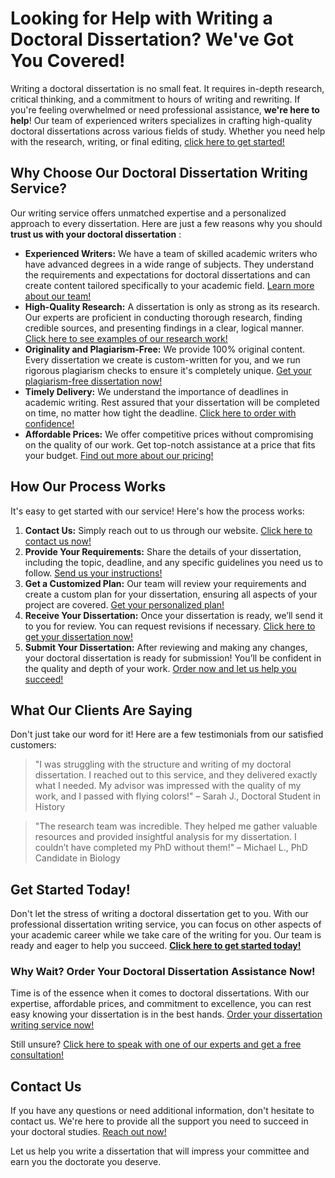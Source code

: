# Looking for Help with Writing a Doctoral Dissertation? We've Got You Covered!

Writing a doctoral dissertation is no small feat. It requires in-depth research, critical thinking, and a commitment to hours of writing and rewriting. If you're feeling overwhelmed or need professional assistance, **we're here to help**! Our team of experienced writers specializes in crafting high-quality doctoral dissertations across various fields of study. Whether you need help with the research, writing, or final editing, [click here to get started!](https://tinyurl.com/topessay?keyword=writing+a+doctoral+dissertation)

## Why Choose Our Doctoral Dissertation Writing Service?

Our writing service offers unmatched expertise and a personalized approach to every dissertation. Here are just a few reasons why you should **trust us with your doctoral dissertation** :

- **Experienced Writers:** We have a team of skilled academic writers who have advanced degrees in a wide range of subjects. They understand the requirements and expectations for doctoral dissertations and can create content tailored specifically to your academic field. [Learn more about our team!](https://tinyurl.com/topessay?keyword=writing+a+doctoral+dissertation)
- **High-Quality Research:** A dissertation is only as strong as its research. Our experts are proficient in conducting thorough research, finding credible sources, and presenting findings in a clear, logical manner. [Click here to see examples of our research work!](https://tinyurl.com/topessay?keyword=writing+a+doctoral+dissertation)
- **Originality and Plagiarism-Free:** We provide 100% original content. Every dissertation we create is custom-written for you, and we run rigorous plagiarism checks to ensure it's completely unique. [Get your plagiarism-free dissertation now!](https://tinyurl.com/topessay?keyword=writing+a+doctoral+dissertation)
- **Timely Delivery:** We understand the importance of deadlines in academic writing. Rest assured that your dissertation will be completed on time, no matter how tight the deadline. [Click here to order with confidence!](https://tinyurl.com/topessay?keyword=writing+a+doctoral+dissertation)
- **Affordable Prices:** We offer competitive prices without compromising on the quality of our work. Get top-notch assistance at a price that fits your budget. [Find out more about our pricing!](https://tinyurl.com/topessay?keyword=writing+a+doctoral+dissertation)

## How Our Process Works

It's easy to get started with our service! Here's how the process works:

1. **Contact Us:** Simply reach out to us through our website. [Click here to contact us now!](https://tinyurl.com/topessay?keyword=writing+a+doctoral+dissertation)
2. **Provide Your Requirements:** Share the details of your dissertation, including the topic, deadline, and any specific guidelines you need us to follow. [Send us your instructions!](https://tinyurl.com/topessay?keyword=writing+a+doctoral+dissertation)
3. **Get a Customized Plan:** Our team will review your requirements and create a custom plan for your dissertation, ensuring all aspects of your project are covered. [Get your personalized plan!](https://tinyurl.com/topessay?keyword=writing+a+doctoral+dissertation)
4. **Receive Your Dissertation:** Once your dissertation is ready, we’ll send it to you for review. You can request revisions if necessary. [Click here to get your dissertation now!](https://tinyurl.com/topessay?keyword=writing+a+doctoral+dissertation)
5. **Submit Your Dissertation:** After reviewing and making any changes, your doctoral dissertation is ready for submission! You’ll be confident in the quality and depth of your work. [Order now and let us help you succeed!](https://tinyurl.com/topessay?keyword=writing+a+doctoral+dissertation)

## What Our Clients Are Saying

Don't just take our word for it! Here are a few testimonials from our satisfied customers:

> "I was struggling with the structure and writing of my doctoral dissertation. I reached out to this service, and they delivered exactly what I needed. My advisor was impressed with the quality of my work, and I passed with flying colors!" – Sarah J., Doctoral Student in History

> "The research team was incredible. They helped me gather valuable resources and provided insightful analysis for my dissertation. I couldn’t have completed my PhD without them!" – Michael L., PhD Candidate in Biology

## Get Started Today!

Don't let the stress of writing a doctoral dissertation get to you. With our professional dissertation writing service, you can focus on other aspects of your academic career while we take care of the writing for you. Our team is ready and eager to help you succeed. [**Click here to get started today!**](https://tinyurl.com/topessay?keyword=writing+a+doctoral+dissertation)

### Why Wait? Order Your Doctoral Dissertation Assistance Now!

Time is of the essence when it comes to doctoral dissertations. With our expertise, affordable prices, and commitment to excellence, you can rest easy knowing your dissertation is in the best hands. [Order your dissertation writing service now!](https://tinyurl.com/topessay?keyword=writing+a+doctoral+dissertation)

Still unsure? [Click here to speak with one of our experts and get a free consultation!](https://tinyurl.com/topessay?keyword=writing+a+doctoral+dissertation)

## Contact Us

If you have any questions or need additional information, don't hesitate to contact us. We're here to provide all the support you need to succeed in your doctoral studies. [Reach out now!](https://tinyurl.com/topessay?keyword=writing+a+doctoral+dissertation)

Let us help you write a dissertation that will impress your committee and earn you the doctorate you deserve.
